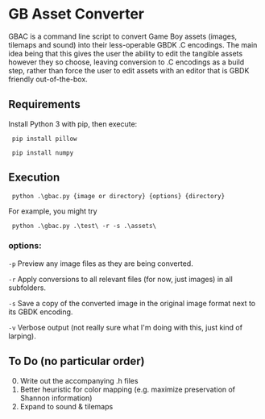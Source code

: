 # GB Asset Converter

GBAC is a command line script to convert Game Boy assets (images, tilemaps and sound) into their less-operable GBDK .C encodings. The main idea being that this gives the user the ability to edit the tangible assets however they so choose, leaving conversion to .C encodings as a build step, rather than force the user to edit assets with an editor that is GBDK friendly out-of-the-box.

## Requirements

Install Python 3 with pip, then execute:

<code> pip install pillow </code>

<code> pip install numpy </code>

## Execution

<code> python .\gbac.py {image or directory} {options} {directory} </code>

For example, you might try

<code> python .\gbac.py .\test\ -r -s .\assets\ </code>

### options:

  <code>-p</code> Preview any image files as they are being converted.
  
  <code>-r</code> Apply conversions to all relevant files (for now, just images) in all subfolders.
  
  <code>-s</code> Save a copy of the converted image in the original image format next to its GBDK encoding.
  
  <code>-v</code> Verbose output (not really sure what I'm doing with this, just kind of larping).

## To Do (no particular order)

  0. Write out the accompanying .h files
  1. Better heuristic for color mapping (e.g. maximize preservation of Shannon information)
  2. Expand to sound & tilemaps
  
